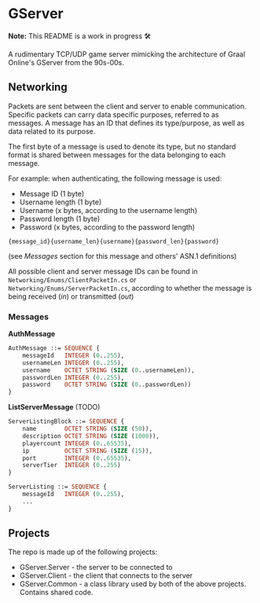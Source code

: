 # GServer

**Note:** This README is a work in progress 🛠️

A rudimentary TCP/UDP game server mimicking the architecture of Graal Online's GServer from the 90s-00s.

## Networking

Packets are sent between the client and server to enable communication. Specific packets can carry data specific purposes, referred to as messages. A message has an ID that defines its type/purpose, as well as data related to its purpose.

The first byte of a message is used to denote its type, but no standard format is shared between messages for the data belonging to each message.

For example: when authenticating, the following message is used:

- Message ID (1 byte)
- Username length (1 byte)
- Username (x bytes, according to the username length)
- Password length (1 byte)
- Password (x bytes, according to the password length)

`{message_id}{username_len}{username}{password_len}{password}`

(see *Messages* section for this message and others' ASN.1 definitions)

All possible client and server message IDs can be found in `Networking/Enums/ClientPacketIn.cs` or `Networking/Enums/ServerPacketIn.cs`, according to whether the message is being received (_in_) or transmitted (_out_)

### Messages

**AuthMessage**

```asn.1
AuthMessage ::= SEQUENCE {
    messageId   INTEGER (0..255),
    usernameLen INTEGER (0..255),
    username    OCTET STRING (SIZE (0..usernameLen)),
    passwordLen INTEGER (0..255),
    password    OCTET STRING (SIZE (0..passwordLen))
}
```

**ListServerMessage** (TODO)

```asn.1
ServerListingBlock ::= SEQUENCE {
    name        OCTET STRING (SIZE (50)),
    description OCTET STRING (SIZE (1000)),
    playercount INTEGER (0..65535),
    ip          OCTET STRING (SIZE (15)),
    port        INTEGER (0..65535),
    serverTier  INTEGER (0..255)
}

ServerListing ::= SEQUENCE {
    messageId   INTEGER (0..255),
    ...
}
```

## Projects

The repo is made up of the following projects:
* GServer.Server - the server to be connected to
* GServer.Client - the client that connects to the server
* GServer.Common - a class library used by both of the above projects. Contains shared code.
